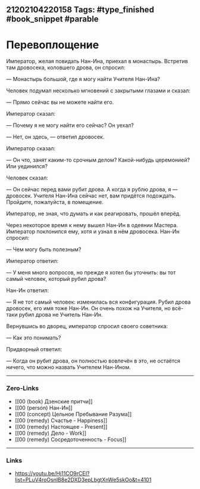 21202104220158
Tags: #type_finished #book_snippet  #parable 
---
# Перевоплощение

Император, желая повидать Нан-Ина, приехал в монастырь. Встретив там дровосека, коловшего дрова, он спросил:

— Монастырь большой, где я могу найти Учителя Нан-Ина?

Человек подумал несколько мгновений с закрытыми глазами и сказал:

— Прямо сейчас вы не можете найти его.

Император сказал:

— Почему я не могу найти его сейчас? Он уехал?

— Нет, он здесь, — ответил дровосек.

Император сказал:

— Он что, занят каким-то срочным делом? Какой-нибудь церемонией? Или уединился?

Человек сказал:

— Он сейчас перед вами рубит дрова. А когда я рублю дрова, я — дровосек. Учителя Нан-Ина сейчас нет, вам придётся подождать. Пройдите, пожалуйста, в помещение.

Император, не зная, что думать и как реагировать, прошёл вперёд.

Через некоторое время к нему вышел Нан-Ин в одеянии Мастера. Император поклонился ему, хотя и узнал в нём дровосека. Нан-Ин спросил:

— Чем могу быть полезным?

Император ответил:

— У меня много вопросов, но прежде я хотел бы уточнить: вы тот самый человек, который рубил дрова?

Нан-Ин ответил:

— Я не тот самый человек: изменилась вся конфигурация. Рубил дрова дровосек, его имя тоже Нан-Ин. Он очень похож на Учителя, но всё-таки рубил дрова не Учитель Нан-Ин.

Вернувшись во дворец, император спросил своего советника:

— Как это понимать?

Придворный ответил:

— Когда он рубит дрова, он полностью вовлечён в это, не остаётся ничего, что можно назвать Учителем Нан-Ином.  

---
### Zero-Links
- [[00 (book) Дзенские притчи]]
- [[00 (person) Нан-Ин]]
- [[00 (concept) Цельное Пребывание Разума]]
- [[00 (remedy) Счастье - Happiness]]
- [[00 (remedy) Настоящее - Present]]
- [[00 (remedy) Дело - Work]]
- [[00 (remedy) Сосредоточенность - Focus]]
---
### Links
- https://youtu.be/Hj11CO9rCEI?list=PLuV4roOsnlB8e2DXD3epLbgtXnWe5skOo&t=4101